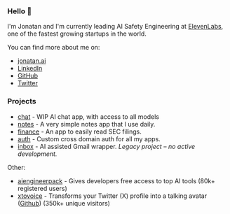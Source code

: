 ### Hello 👋  

I'm Jonatan and I'm currently leading AI Safety Engineering at [ElevenLabs](https://elevenlabs.io/), one of the fastest growing startups in the world. 

You can find more about me on:  

- [jonatan.ai](https://jonatan.ai)
- [LinkedIn](https://www.linkedin.com)  
- [GitHub](https://github.com)  
- [Twitter](https://x.com)

### Projects

- [chat](https://chat.j16.io) - WIP AI chat app, with access to all models
- [notes](https://notes.j16.io) - A very simple notes app that I use daily.
- [finance](https://finance.j16.io) - An app to easily read SEC filings.
- [auth](https://auth.j16.io) - Custom cross domain auth for all my apps.
- [inbox](https://inbox.j16.io) - AI assisted Gmail wrapper. _Legacy project – no active development._

Other:
- [aiengineerpack](https://www.aiengineerpack.com/) - Gives developers free access to top AI tools (80k+ registered users)
- [xtovoice](https://xtovoice.elevenlabs.io/) - Transforms your Twitter (X) profile into a talking avatar ([Github](https://github.com/elevenlabs/elevenlabs-examples/tree/main/examples/text-to-voice/x-to-voice)) (350k+ unique visitors)
